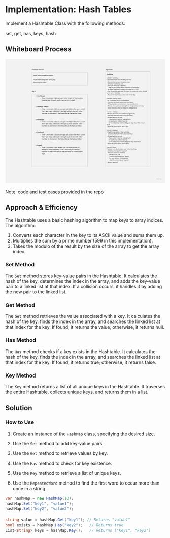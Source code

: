 # Implementation: Hash Tables
Implement a Hashtable Class with the following methods:

set, get, has, keys, hash

## Whiteboard Process
![](./whiteboared.jpeg)

Note: code and test cases provided in the repo

## Approach & Efficiency

The Hashtable uses a basic hashing algorithm to map keys to array indices. The algorithm:

1. Converts each character in the key to its ASCII value and sums them up.
2. Multiplies the sum by a prime number (599 in this implementation).
3. Takes the modulo of the result by the size of the array to get the array index.

### Set Method
The `Set` method stores key-value pairs in the Hashtable. It calculates the hash of the key, determines the index in the array, and adds the key-value pair to a linked list at that index. If a collision occurs, it handles it by adding the new pair to the linked list.

### Get Method
The `Get` method retrieves the value associated with a key. It calculates the hash of the key, finds the index in the array, and searches the linked list at that index for the key. If found, it returns the value; otherwise, it returns null.

### Has Method
The `Has` method checks if a key exists in the Hashtable. It calculates the hash of the key, finds the index in the array, and searches the linked list at that index for the key. If found, it returns true; otherwise, it returns false.

### Key Method
The `Key` method returns a list of all unique keys in the Hashtable. It traverses the entire Hashtable, collects unique keys, and returns them in a list.



## Solution

### How to Use

1. Create an instance of the `HashMap` class, specifying the desired size.
2. Use the `Set` method to add key-value pairs.
3. Use the `Get` method to retrieve values by key.
4. Use the `Has` method to check for key existence.
5. Use the `Key` method to retrieve a list of unique keys.


6. Use the `RepeatedWord` method to find the first word to occur more than once in a string




```csharp
var hashMap = new HashMap(10);
hashMap.Set("key1", "value1");
hashMap.Set("key2", "value2");

string value = hashMap.Get("key1"); // Returns "value1"
bool exists = hashMap.Has("key2");   // Returns true
List<string> keys = hashMap.Key();   // Returns ["key1", "key2"]
